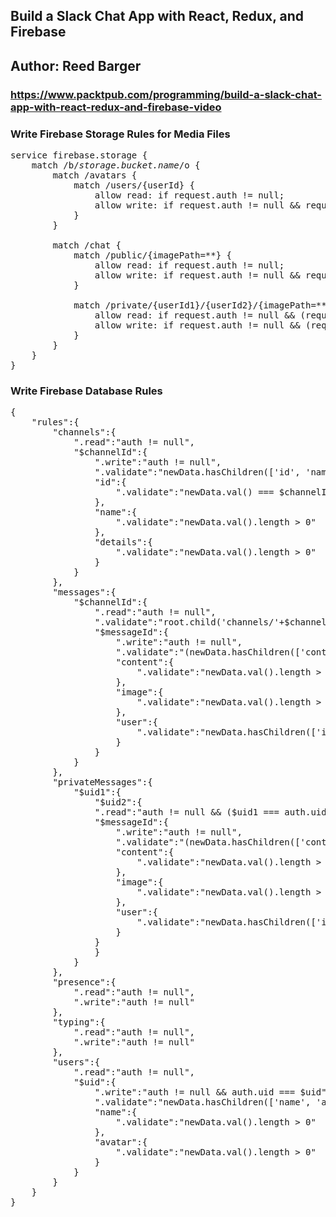 ## Build a Slack Chat App with React, Redux, and Firebase
## Author: Reed Barger
### https://www.packtpub.com/programming/build-a-slack-chat-app-with-react-redux-and-firebase-video

### Write Firebase Storage Rules for Media Files
<pre>
service firebase.storage {
    match /b/<i>storage.bucket.name</i>/o {
        match /avatars {
            match /users/{userId} {
                allow read: if request.auth != null;
                allow write: if request.auth != null && request.auth.uid == userId && request.resource.contentType.matches('image/.*') && request.resource.size < 1 * 1024 * 1024;
            }
        }

        match /chat {
            match /public/{imagePath=**} {
                allow read: if request.auth != null;
                allow write: if request.auth != null && request.resource.contentType.matches('image/.*') && request.resource.size < 1 * 1024 * 1024;
            }

            match /private/{userId1}/{userId2}/{imagePath=**} {
                allow read: if request.auth != null && (request.auth.uid == userId1 || request.auth.uid == userId2);
                allow write: if request.auth != null && (request.auth.uid == userId1 || request.auth.uid == userId2) && request.resource.contentType.matches('image/.*') && request.resource.size < 1 * 1024 * 1024;
            }
        }
    }
}
</pre>

### Write Firebase Database Rules
<pre>
{
    "rules":{
        "channels":{
            ".read":"auth != null",
            "$channelId":{
                ".write":"auth != null",
                ".validate":"newData.hasChildren(['id', 'name', 'createdBy', 'details'])",
                "id":{
                    ".validate":"newData.val() === $channelId"
                },
                "name":{
                    ".validate":"newData.val().length > 0"
                },
                "details":{
                    ".validate":"newData.val().length > 0"
                }
            }
        },
        "messages":{
            "$channelId":{
                ".read":"auth != null",
                ".validate":"root.child('channels/'+$channelId).exists()",
                "$messageId":{
                    ".write":"auth != null",
                    ".validate":"(newData.hasChildren(['content', 'user', 'timestamp']) && !newData.hasChildren(['image'])) || (newData.hasChildren(['image', 'user', 'timestamp']) && !newData.hasChildren(['content']))",
                    "content":{
                        ".validate":"newData.val().length > 0"
                    },
                    "image":{
                        ".validate":"newData.val().length > 0"
                    },
                    "user":{
                        ".validate":"newData.hasChildren(['id', 'name', 'avatar'])"
                    }
                }
            }
        },
        "privateMessages":{
            "$uid1":{
                "$uid2":{
                ".read":"auth != null && ($uid1 === auth.uid || $uid2 === auth.uid)",
                "$messageId":{
                    ".write":"auth != null",
                    ".validate":"(newData.hasChildren(['content', 'user', 'timestamp']) && !newData.hasChildren(['image'])) || (newData.hasChildren(['image', 'user', 'timestamp']) && !newData.hasChildren(['content']))",
                    "content":{
                        ".validate":"newData.val().length > 0"
                    },
                    "image":{
                        ".validate":"newData.val().length > 0"
                    },
                    "user":{
                        ".validate":"newData.hasChildren(['id', 'name', 'avatar'])"
                    }
                }
                }
            }
        },
        "presence":{
            ".read":"auth != null",
            ".write":"auth != null"
        },
        "typing":{
            ".read":"auth != null",
            ".write":"auth != null"
        },
        "users":{
            ".read":"auth != null",
            "$uid":{
                ".write":"auth != null && auth.uid === $uid",
                ".validate":"newData.hasChildren(['name', 'avatar'])",
                "name":{
                    ".validate":"newData.val().length > 0"
                },
                "avatar":{
                    ".validate":"newData.val().length > 0"
                }
            }
        }
    }
}
</pre>
